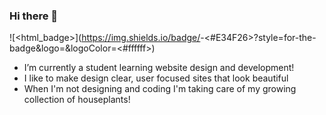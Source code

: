 ### Hi there 👋

![<html_badge>](https://img.shields.io/badge/<HTML>-<#E34F26>?style=for-the-badge&logo=<Icon HTML5>&logoColor=<#ffffff>)

- I’m currently a student learning website design and development!
- I like to make design clear, user focused sites that look beautiful
- When I'm not designing and coding I'm taking care of my growing collection of houseplants!

